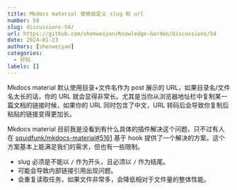```yaml
---
title: Mkdocs material 使用自定义 slug 和 url
number: 54
slug: discussions-54/
url: https://github.com/shenweiyan/Knowledge-Garden/discussions/54
date: 2024-01-23
authors: [shenweiyan]
categories: 
  - 好玩
labels: []
---
```


Mkdocs material 默认使用目录+文件名作为 post 展示的 URL，如果目录名/文件名太长的话，你的 URL 就会显得非常长。尤其是当你从浏览器地址栏中复制某一篇文档的链接时候，如果你的 URL 同时包含了中文，URL 转码后会导致你复制后粘贴的链接变得更加长。

<!-- more -->

Mkdocs material 目前我是没看到有什么具体的插件解决这个问题，只不过有人在 [squidfunk/mkdocs-material#5161](https://github.com/squidfunk/mkdocs-material/discussions/5161) 基于 hook 提供了一个解决的方案。这个方案基本上能满足我们的需求，但也有一些限制。

- slug 必须是不能以 `/` 作为开头，且必须以 `/` 作为结尾。
- 可能会导致内部链接引用出现问题。
- 会重复读取任务，如果文件非常多，会降低相对于文件量的整体性能。

<script src="https://giscus.app/client.js"
	data-repo="shenweiyan/Knowledge-Garden"
	data-repo-id="R_kgDOKgxWlg"
	data-mapping="number"
	data-term="54"
	data-reactions-enabled="1"
	data-emit-metadata="0"
	data-input-position="bottom"
	data-theme="light"
	data-lang="zh-CN"
	crossorigin="anonymous"
	async>
</script>
